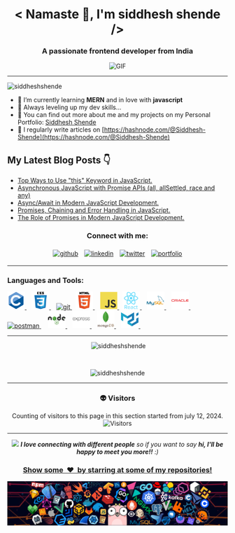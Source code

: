 <h1 align="center"> < Namaste 🙏, I'm siddhesh shende /> </h1>
<h3 align="center">A passionate frontend developer from India</h3>

<p align="center">
  <img src="https://media.giphy.com/media/qgQUggAC3Pfv687qPC/giphy.gif" alt="GIF" width="400" height="300"  />
</p><hr>
<p align="left"> <img src="https://komarev.com/ghpvc/?username=siddheshshende&label=Profile%20views&color=0e75b6&style=flat" alt="siddheshshende" /> </p>

- 🌱 I’m currently learning **MERN** and in love with **javascript**
- 🌟 Always leveling up my dev skills...
- 🤔 You can find out more about me and my projects on my Personal Portfolio: [Siddhesh Shende](https://siddheshshendeportfolio.netlify.app/)
- 📝 I regularly write articles on [https://hashnode.com/@Siddhesh-Shende](https://hashnode.com/@Siddhesh-Shende)

## My Latest Blog Posts 👇
<!-- HASHNODE_BLOG:START -->
- [Top Ways to Use &quot;this&quot; Keyword in JavaScript.](https://1-siddheshvlog.hashnode.dev/top-ways-to-use-this-keyword-in-javascript)
- [Asynchronous JavaScript with Promise APIs &lpar;all, allSettled, race and any&rpar;](https://1-siddheshvlog.hashnode.dev/asynchronous-javascript-with-promise-apis-all-allsettled-race-and-any)
- [Async/Await in Modern JavaScript Development.](https://1-siddheshvlog.hashnode.dev/asyncawait-in-modern-javascript-development)
- [Promises, Chaining and Error Handling in JavaScript.](https://1-siddheshvlog.hashnode.dev/promises-chaining-and-error-handling-in-javascript)
- [The Role of Promises in Modern JavaScript Development.](https://1-siddheshvlog.hashnode.dev/the-role-of-promises-in-modern-javascript-development)
<!-- HASHNODE_BLOG:END -->

<h3 align="center">Connect with me:</h3>
<p align="center">
	<a href="https://github.com/siddheshshende" target="_blank"><img alt="github" width="10%" style="padding:5px" src="https://img.icons8.com/clouds/100/000000/github.png"/></a>
	<a href="https://www.linkedin.com/in/siddheshshende333" target="_blank"><img alt="linkedin" width="10%" style="padding:5px" src="https://img.icons8.com/clouds/100/000000/linkedin.png"/></a>
	<a href="https://twitter.com/siddheshshende7" target="_blank"><img alt="twitter" width="10%" style="padding:5px" src="https://img.icons8.com/clouds/100/000000/x.png"/></a>
	<a href="https://siddheshshendeportfolio.netlify.app/" target="_blank"><img alt="portfolio" width="10%" style="padding:5px" src="https://img.icons8.com/clouds/100/000000/domain.png"/></a>
	
</p><hr>

<h3 align="left">Languages and Tools:</h3>
<p align="left"> 
  <a href="https://www.cprogramming.com/" target="_blank" rel="noreferrer"> 
    <img src="https://raw.githubusercontent.com/devicons/devicon/master/icons/c/c-original.svg" alt="c" width="40" height="40"/> 
  </a>&nbsp;&nbsp;
  <a href="https://www.w3schools.com/css/" target="_blank" rel="noreferrer"> 
    <img src="https://raw.githubusercontent.com/devicons/devicon/master/icons/css3/css3-original-wordmark.svg" alt="css3" width="40" height="40"/> 
  </a>&nbsp;&nbsp;
  <a href="https://git-scm.com/" target="_blank" rel="noreferrer"> 
    <img src="https://www.vectorlogo.zone/logos/git-scm/git-scm-icon.svg" alt="git" width="40" height="40"/> 
  </a>&nbsp;
  <a href="https://www.w3.org/html/" target="_blank" rel="noreferrer"> 
    <img src="https://raw.githubusercontent.com/devicons/devicon/master/icons/html5/html5-original-wordmark.svg" alt="html5" width="40" height="40"/> 
  </a>&nbsp;&nbsp;
  <a href="https://developer.mozilla.org/en-US/docs/Web/JavaScript" target="_blank" rel="noreferrer"> 
    <img src="https://raw.githubusercontent.com/devicons/devicon/master/icons/javascript/javascript-original.svg" alt="javascript" width="40" height="40"/> 
  </a>&nbsp;
  <a href="https://reactjs.org/" target="_blank" rel="noreferrer"> 
    <img src="https://raw.githubusercontent.com/devicons/devicon/master/icons/react/react-original-wordmark.svg" alt="react" width="40" height="40"/> 
  </a>&nbsp;&nbsp;
  <a href="https://www.mysql.com/" target="_blank" rel="noreferrer"> 
    <img src="https://raw.githubusercontent.com/devicons/devicon/master/icons/mysql/mysql-original-wordmark.svg" alt="mysql" width="40" height="40"/> 
  </a>&nbsp;&nbsp;
  <a href="https://www.oracle.com/" target="_blank" rel="noreferrer"> 
    <img src="https://raw.githubusercontent.com/devicons/devicon/master/icons/oracle/oracle-original.svg" alt="oracle" width="40" height="40"/> 
  </a>&nbsp;&nbsp;
  <a href="https://postman.com" target="_blank" rel="noreferrer"> 
    <img src="https://www.vectorlogo.zone/logos/getpostman/getpostman-icon.svg" alt="postman" width="40" height="40"/>
  </a>&nbsp; &nbsp;
	 <a href="https://nodejs.org" target="_blank" rel="noreferrer"> 
    <img src="https://raw.githubusercontent.com/devicons/devicon/master/icons/nodejs/nodejs-original-wordmark.svg" alt="nodejs" width="40" height="40"/> 
  </a>&nbsp;&nbsp;
  <a href="https://expressjs.com" target="_blank" rel="noreferrer"> 
    <img src="https://raw.githubusercontent.com/devicons/devicon/master/icons/express/express-original-wordmark.svg" alt="express" width="40" height="40"/> 
  </a>&nbsp;&nbsp;
  <a href="https://www.mongodb.com/" target="_blank" rel="noreferrer"> 
    <img src="https://raw.githubusercontent.com/devicons/devicon/master/icons/mongodb/mongodb-original-wordmark.svg" alt="mongodb" width="40" height="40"/> 
  </a>&nbsp;&nbsp;
  <a href="https://mui.com/" target="_blank" rel="noreferrer"> 
    <img src="https://raw.githubusercontent.com/devicons/devicon/master/icons/materialui/materialui-original.svg" alt="materialUI" width="40" height="40"/> 
  </a>&nbsp;&nbsp;
</p><hr>
<div>
<p  align="center">&nbsp;<img src="https://github-readme-stats.vercel.app/api?username=siddheshshende&show_icons=true&locale=en" alt="siddheshshende" /></p>
<br />
<p align="center"><img src="https://github-readme-streak-stats.herokuapp.com/?user=siddheshshende&" alt="siddheshshende" /></p><hr>
</div>

<div align="center">
  <h3>👽 Visitors</h3>
  Counting of visitors to this page in this section started from july 12, 2024.  <br />
  <img src="https://count.getloli.com/get/@siddheshende.github.readme?theme=rule34" alt="Visitors" />
  <br />
</div>
<hr>
<p align="center" > <img src="https://media.giphy.com/media/LnQjpWaON8nhr21vNW/giphy.gif" width="50"> <em><b>I love connecting with different people</b> so if you want to say <b>hi, I'll be happy to meet you more!!</b> :)</em> </p>
<h3 align='center'><u>Show some &nbsp;❤️&nbsp; by starring at some of my repositories! </u></h3> 

[![MasterHead](languages.png)]([https://csfelix.github.io](https://siddheshshendeportfolio.netlify.app/))
